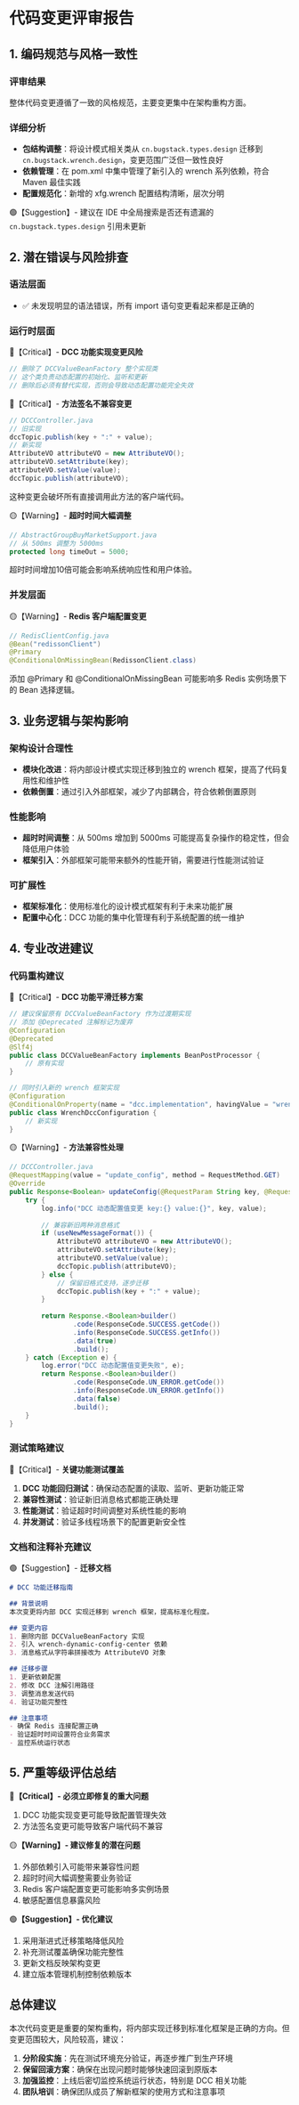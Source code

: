 # 代码变更评审报告

## 1. 编码规范与风格一致性

### 评审结果
整体代码变更遵循了一致的风格规范，主要变更集中在架构重构方面。

### 详细分析
- **包结构调整**：将设计模式相关类从 `cn.bugstack.types.design` 迁移到 `cn.bugstack.wrench.design`，变更范围广泛但一致性良好
- **依赖管理**：在 pom.xml 中集中管理了新引入的 wrench 系列依赖，符合 Maven 最佳实践
- **配置规范化**：新增的 xfg.wrench 配置结构清晰，层次分明

🟢【Suggestion】- 建议在 IDE 中全局搜索是否还有遗漏的 `cn.bugstack.types.design` 引用未更新

## 2. 潜在错误与风险排查

### 语法层面
- ✅ 未发现明显的语法错误，所有 import 语句变更看起来都是正确的

### 运行时层面
🔴【Critical】- **DCC 功能实现变更风险**
```java
// 删除了 DCCValueBeanFactory 整个实现类
// 这个类负责动态配置的初始化、监听和更新
// 删除后必须有替代实现，否则会导致动态配置功能完全失效
```

🔴【Critical】- **方法签名不兼容变更**
```java
// DCCController.java
// 旧实现
dccTopic.publish(key + ":" + value);
// 新实现
AttributeVO attributeVO = new AttributeVO();
attributeVO.setAttribute(key);
attributeVO.setValue(value);
dccTopic.publish(attributeVO);
```
这种变更会破坏所有直接调用此方法的客户端代码。

🟡【Warning】- **超时时间大幅调整**
```java
// AbstractGroupBuyMarketSupport.java
// 从 500ms 调整为 5000ms
protected long timeOut = 5000;
```
超时时间增加10倍可能会影响系统响应性和用户体验。

### 并发层面
🟡【Warning】- **Redis 客户端配置变更**
```java
// RedisClientConfig.java
@Bean("redissonClient")
@Primary
@ConditionalOnMissingBean(RedissonClient.class)
```
添加 @Primary 和 @ConditionalOnMissingBean 可能影响多 Redis 实例场景下的 Bean 选择逻辑。

## 3. 业务逻辑与架构影响

### 架构设计合理性
- **模块化改进**：将内部设计模式实现迁移到独立的 wrench 框架，提高了代码复用性和维护性
- **依赖倒置**：通过引入外部框架，减少了内部耦合，符合依赖倒置原则

### 性能影响
- **超时时间调整**：从 500ms 增加到 5000ms 可能提高复杂操作的稳定性，但会降低用户体验
- **框架引入**：外部框架可能带来额外的性能开销，需要进行性能测试验证

### 可扩展性
- **框架标准化**：使用标准化的设计模式框架有利于未来功能扩展
- **配置中心化**：DCC 功能的集中化管理有利于系统配置的统一维护

## 4. 专业改进建议

### 代码重构建议
🔴【Critical】- **DCC 功能平滑迁移方案**
```java
// 建议保留原有 DCCValueBeanFactory 作为过渡期实现
// 添加 @Deprecated 注解标记为废弃
@Configuration
@Deprecated
@Slf4j
public class DCCValueBeanFactory implements BeanPostProcessor {
    // 原有实现
}

// 同时引入新的 wrench 框架实现
@Configuration
@ConditionalOnProperty(name = "dcc.implementation", havingValue = "wrench")
public class WrenchDccConfiguration {
    // 新实现
}
```

🟡【Warning】- **方法兼容性处理**
```java
// DCCController.java
@RequestMapping(value = "update_config", method = RequestMethod.GET)
@Override
public Response<Boolean> updateConfig(@RequestParam String key, @RequestParam String value) {
    try {
        log.info("DCC 动态配置值变更 key:{} value:{}", key, value);
        
        // 兼容新旧两种消息格式
        if (useNewMessageFormat()) {
            AttributeVO attributeVO = new AttributeVO();
            attributeVO.setAttribute(key);
            attributeVO.setValue(value);
            dccTopic.publish(attributeVO);
        } else {
            // 保留旧格式支持，逐步迁移
            dccTopic.publish(key + ":" + value);
        }
        
        return Response.<Boolean>builder()
                .code(ResponseCode.SUCCESS.getCode())
                .info(ResponseCode.SUCCESS.getInfo())
                .data(true)
                .build();
    } catch (Exception e) {
        log.error("DCC 动态配置值变更失败", e);
        return Response.<Boolean>builder()
                .code(ResponseCode.UN_ERROR.getCode())
                .info(ResponseCode.UN_ERROR.getInfo())
                .data(false)
                .build();
    }
}
```

### 测试策略建议
🔴【Critical】- **关键功能测试覆盖**
1. **DCC 功能回归测试**：确保动态配置的读取、监听、更新功能正常
2. **兼容性测试**：验证新旧消息格式都能正确处理
3. **性能测试**：验证超时时间调整对系统性能的影响
4. **并发测试**：验证多线程场景下的配置更新安全性

### 文档和注释补充建议
🟢【Suggestion】- **迁移文档**
```markdown
# DCC 功能迁移指南

## 背景说明
本次变更将内部 DCC 实现迁移到 wrench 框架，提高标准化程度。

## 变更内容
1. 删除内部 DCCValueBeanFactory 实现
2. 引入 wrench-dynamic-config-center 依赖
3. 消息格式从字符串拼接改为 AttributeVO 对象

## 迁移步骤
1. 更新依赖配置
2. 修改 DCC 注解引用路径
3. 调整消息发送代码
4. 验证功能完整性

## 注意事项
- 确保 Redis 连接配置正确
- 验证超时时间设置符合业务需求
- 监控系统运行状态
```

## 5. 严重等级评估总结

🔴**【Critical】- 必须立即修复的重大问题**
1. DCC 功能实现变更可能导致配置管理失效
2. 方法签名变更可能导致客户端代码不兼容

🟡**【Warning】- 建议修复的潜在问题**
1. 外部依赖引入可能带来兼容性问题
2. 超时时间大幅调整需要业务验证
3. Redis 客户端配置变更可能影响多实例场景
4. 敏感配置信息暴露风险

🟢**【Suggestion】- 优化建议**
1. 采用渐进式迁移策略降低风险
2. 补充测试覆盖确保功能完整性
3. 更新文档反映架构变更
4. 建立版本管理机制控制依赖版本

## 总体建议

本次代码变更是重要的架构重构，将内部实现迁移到标准化框架是正确的方向。但变更范围较大，风险较高，建议：

1. **分阶段实施**：先在测试环境充分验证，再逐步推广到生产环境
2. **保留回滚方案**：确保在出现问题时能够快速回滚到原版本
3. **加强监控**：上线后密切监控系统运行状态，特别是 DCC 相关功能
4. **团队培训**：确保团队成员了解新框架的使用方式和注意事项